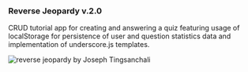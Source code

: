 ### Reverse Jeopardy v.2.0

CRUD tutorial app for creating and answering a quiz featuring usage of localStorage for persistence of user and question statistics data and implementation of underscore.js templates.

![reverse jeopardy by Joseph Tingsanchali](http://i.imgur.com/dfuSKje.png)
